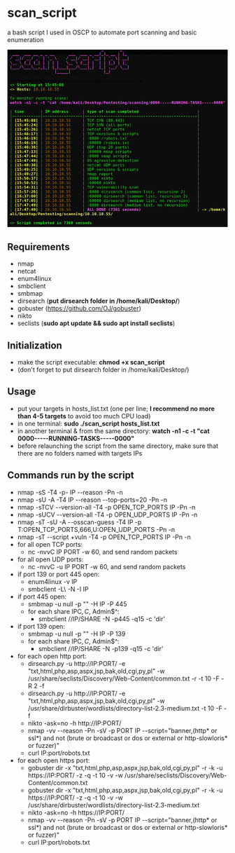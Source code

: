 # scan_script

a bash script I used in OSCP to automate port scanning and basic enumeration

![](./execution_example.png)

## Requirements
- nmap
- netcat
- enum4linux
- smbclient
- smbmap
- dirsearch (**put dirsearch folder in /home/kali/Desktop/**)
- gobuster (https://github.com/OJ/gobuster)
- nikto
- seclists (**sudo apt update && sudo apt install seclists**)

## Initialization
- make the script executable: **chmod +x scan_script**
- (don't forget to put dirsearch folder in /home/kali/Desktop/)

## Usage
- put your targets in hosts_list.txt (one per line; **I recommend no more than 4-5 targets** to avoid too much CPU load)
- in one terminal: **sudo ./scan_script hosts_list.txt**
- in another terminal & from the same directory: **watch -n1 -c -t "cat 0000-----RUNNING-TASKS-----0000"**
- before relaunching the script from the same directory, make sure that there are no folders named with targets IPs

## Commands run by the script
- nmap -sS -T4 -p- IP --reason -Pn -n
- nmap -sU -A -T4 IP --reason --top-ports=20 -Pn -n
- nmap -sTCV --version-all -T4 -p OPEN_TCP_PORTS IP -Pn -n
- nmap -sUCV --version-all -T4 -p OPEN_UDP_PORTS IP -Pn -n
- nmap -sT -sU -A --osscan-guess -T4 IP -p T:OPEN_TCP_PORTS,666,U:OPEN_UDP_PORTS -Pn -n
- nmap -sT --script +vuln -T4 -p OPEN_TCP_PORTS IP -Pn -n
- for all open TCP ports:
  - nc -nvvC IP PORT -w 60, and send random packets
- for all open UDP ports:
  - nc -nvvC -u IP PORT -w 60, and send random packets
- if port 139 or port 445 open:
  - enum4linux -v IP
  - smbclient -L\\ -N -I IP
- if port 445 open:
  - smbmap -u null -p "" -H IP -P 445
  - for each share IPC$, C$, Admin$^:
    - smbclient //IP/SHARE -N -p445 -q15 -c 'dir'
- if port 139 open:
  - smbmap -u null -p "" -H IP -P 139
  - for each share IPC$, C$, Admin$^:
    - smbclient //IP/SHARE -N -p139 -q15 -c 'dir'
- for each open http port:
  - dirsearch.py -u http://IP:PORT/ -e "txt,html,php,asp,aspx,jsp,bak,old,cgi,py,pl" -w /usr/share/seclists/Discovery/Web-Content/common.txt -r -t 10 -F -R 2 -f
  - dirsearch.py -u http://IP:PORT/ -e "txt,html,php,asp,aspx,jsp,bak,old,cgi,py,pl" -w /usr/share/dirbuster/wordlists/directory-list-2.3-medium.txt -t 10 -F -f
  - nikto -ask=no -h http://IP:PORT/
  - nmap -vv --reason -Pn -sV -p PORT IP --script="banner,(http* or ssl*) and not (brute or broadcast or dos or external or http-slowloris* or fuzzer)"
  - curl IP:port/robots.txt
- for each open https port:
  - gobuster dir -x "txt,html,php,asp,aspx,jsp,bak,old,cgi,py,pl" -r -k -u https://IP:PORT/ -z -q -t 10 -v -w /usr/share/seclists/Discovery/Web-Content/common.txt
  - gobuster dir -x "txt,html,php,asp,aspx,jsp,bak,old,cgi,py,pl" -r -k -u https://IP:PORT/ -z -q -t 10 -v -w /usr/share/dirbuster/wordlists/directory-list-2.3-medium.txt
  - nikto -ask=no -h https://IP:PORT/
  - nmap -vv --reason -Pn -sV -p PORT IP --script="banner,(http* or ssl*) and not (brute or broadcast or dos or external or http-slowloris* or fuzzer)"
  - curl IP:port/robots.txt
